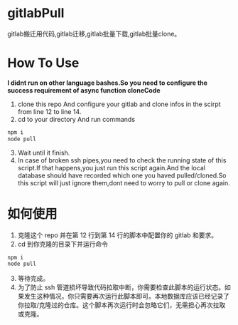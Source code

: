 # gitlabPull
gitlab搬迁用代码,gitlab迁移,gitlab批量下载,gitlab批量clone。

# How To Use
__I didnt run on other language bashes.So you need to configure the success requirement of async function cloneCode__

1. clone this repo And configure your gitlab and clone infos in the scirpt from line 12 to line 14.
2. cd to your directory And run commands

```bash
npm i
node pull
```

3. Wait until it finish.
4. In case of broken ssh pipes,you need to check the running state of this script.If that happens,you just run this script again.And the local database should have recorded which one you haved pulled/cloned.So this script will just ignore them,dont need to worry to pull or clone again.

# 如何使用
1. 克隆这个 repo 并在第 12 行到第 14 行的脚本中配置你的 gitlab 和要求。
2. cd 到你克隆的目录下并运行命令

```bash
npm i
node pull
```

3. 等待完成。
4. 为了防止 ssh 管道损坏导致代码拉取中断，你需要检查此脚本的运行状态。如果发生这种情况，你只需要再次运行此脚本即可。本地数据库应该已经记录了你拉取/克隆过的仓库。这个脚本再次运行时会忽略它们，无需担心再次拉取或克隆。
